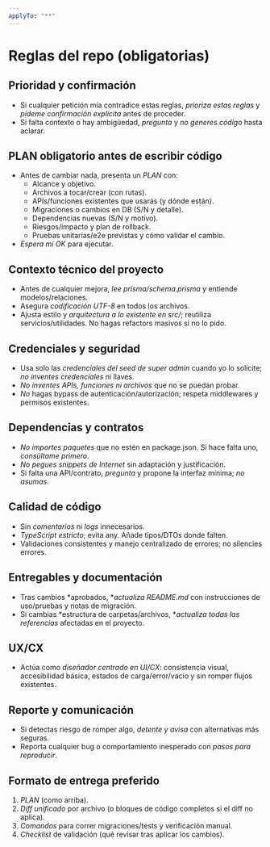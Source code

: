 ```yaml
---
applyTo: "**"
---
```


# Reglas del repo (obligatorias)

## Prioridad y confirmación
- Si cualquier petición mía contradice estas reglas, *prioriza estas reglas* y *pídeme confirmación explícita* antes de proceder.
- Si falta contexto o hay ambigüedad, *pregunta* y *no generes código* hasta aclarar.

## PLAN obligatorio antes de escribir código
- Antes de cambiar nada, presenta un *PLAN* con:
  - Alcance y objetivo.
  - Archivos a tocar/crear (con rutas).
  - APIs/funciones existentes que usarás (y dónde están).
  - Migraciones o cambios en DB (S/N y detalle).
  - Dependencias nuevas (S/N y motivo).
  - Riesgos/impacto y plan de rollback.
  - Pruebas unitarias/e2e previstas y cómo validar el cambio.
- *Espera mi OK* para ejecutar.

## Contexto técnico del proyecto
- Antes de cualquier mejora, *lee prisma/schema.prisma* y entiende modelos/relaciones.
- Asegura *codificación UTF-8* en todos los archivos.
- Ajusta estilo y *arquitectura a lo existente en src/*; reutiliza servicios/utilidades. No hagas refactors masivos si no lo pido.

## Credenciales y seguridad
- Usa solo las *credenciales del seed de super admin* cuando yo lo solicite; *no inventes credenciales* ni llaves.
- *No inventes APIs, funciones ni archivos* que no se puedan probar.
- *No* hagas bypass de autenticación/autorización; respeta middlewares y permisos existentes.

## Dependencias y contratos
- *No importes paquetes* que no estén en package.json. Si hace falta uno, *consúltame primero*.
- *No pegues snippets de Internet* sin adaptación y justificación.
- Si falta una API/contrato, *pregunta* y propone la interfaz mínima; *no asumas*.

## Calidad de código
- Sin *comentarios* ni *logs* innecesarios.
- *TypeScript estricto*; evita any. Añade tipos/DTOs donde falten.
- Validaciones consistentes y manejo centralizado de errores; no silencies errores.

## Entregables y documentación
- Tras cambios *aprobados, **actualiza README.md* con instrucciones de uso/pruebas y notas de migración.
- Si cambias *estructura de carpetas/archivos, **actualiza todas las referencias* afectadas en el proyecto.

## UX/CX
- Actúa como *diseñador centrado en UI/CX*: consistencia visual, accesibilidad básica, estados de carga/error/vacío y sin romper flujos existentes.

## Reporte y comunicación
- Si detectas riesgo de romper algo, *detente y avisa* con alternativas más seguras.
- Reporta cualquier bug o comportamiento inesperado con *pasos para reproducir*.

## Formato de entrega preferido
1) *PLAN* (como arriba).  
2) *Diff unificado* por archivo (o bloques de código completos si el diff no aplica).  
3) *Comandos* para correr migraciones/tests y verificación manual.  
4) *Checklist* de validación (qué revisar tras aplicar los cambios).